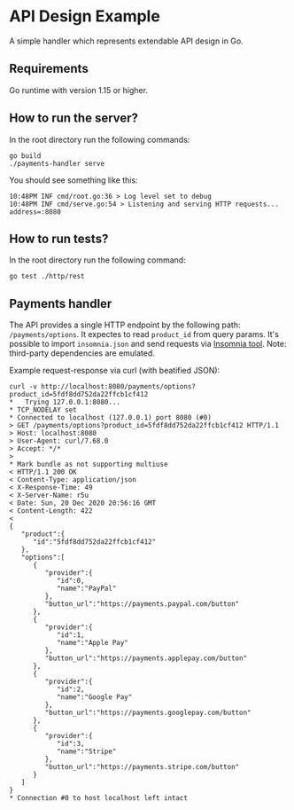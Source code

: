# API Design Example
A simple handler which represents extendable API design in Go.

## Requirements
Go runtime with version 1.15 or higher.

## How to run the server?
In the root directory run the following commands:
```
go build
./payments-handler serve
```

You should see something like this:
```
10:48PM INF cmd/root.go:36 > Log level set to debug
10:48PM INF cmd/serve.go:54 > Listening and serving HTTP requests... address=:8080
```

## How to run tests?
In the root directory run the following command:
```
go test ./http/rest
```

## Payments handler
The API provides a single HTTP endpoint by the following path: `/payments/options`. It expectes to read `product_id` from query params. It's possible to import `insomnia.json` and send requests via [Insomnia tool](https://insomnia.rest/). Note: third-party dependencies are emulated.

Example request-response via curl (with beatified JSON):
```
curl -v http://localhost:8080/payments/options?product_id=5fdf8dd752da22ffcb1cf412
*   Trying 127.0.0.1:8080...
* TCP_NODELAY set
* Connected to localhost (127.0.0.1) port 8080 (#0)
> GET /payments/options?product_id=5fdf8dd752da22ffcb1cf412 HTTP/1.1
> Host: localhost:8080
> User-Agent: curl/7.68.0
> Accept: */*
> 
* Mark bundle as not supporting multiuse
< HTTP/1.1 200 OK
< Content-Type: application/json
< X-Response-Time: 49
< X-Server-Name: r5u
< Date: Sun, 20 Dec 2020 20:56:16 GMT
< Content-Length: 422
< 
{
   "product":{
      "id":"5fdf8dd752da22ffcb1cf412"
   },
   "options":[
      {
         "provider":{
            "id":0,
            "name":"PayPal"
         },
         "button_url":"https://payments.paypal.com/button"
      },
      {
         "provider":{
            "id":1,
            "name":"Apple Pay"
         },
         "button_url":"https://payments.applepay.com/button"
      },
      {
         "provider":{
            "id":2,
            "name":"Google Pay"
         },
         "button_url":"https://payments.googlepay.com/button"
      },
      {
         "provider":{
            "id":3,
            "name":"Stripe"
         },
         "button_url":"https://payments.stripe.com/button"
      }
   ]
}
* Connection #0 to host localhost left intact

```
